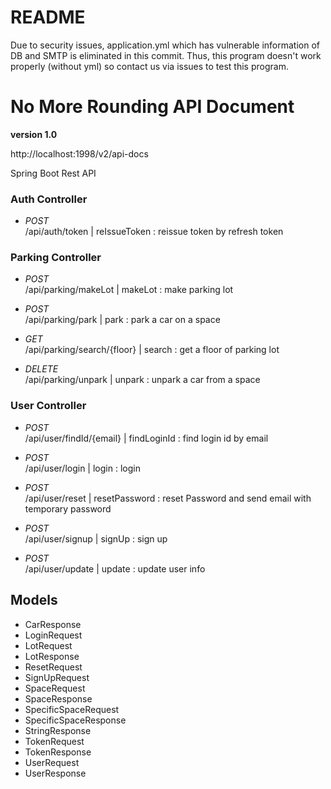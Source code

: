 # README

Due to security issues, application.yml which has vulnerable information of DB and SMTP is eliminated in this commit. Thus, this program doesn't work properly (without yml) so contact us via issues to test this program.

# No More Rounding API Document

**version 1.0**

http://localhost:1998/v2/api-docs

Spring Boot Rest API

### Auth Controller

- *POST* \
/api/auth/token | reIssueToken : reissue token by refresh token

### Parking Controller

- *POST* \
/api/parking/makeLot | makeLot : make parking lot

- *POST* \
/api/parking/park | park : park a car on a space

- *GET* \
/api/parking/search/{floor} | search : get a floor of parking lot 

- *DELETE* \
/api/parking/unpark | unpark : unpark a car from a space

### User Controller

- *POST* \
/api/user/findId/{email} | findLoginId : find login id by email

- *POST* \
/api/user/login | login : login

- *POST* \
/api/user/reset | resetPassword : reset Password and send email with temporary password

- *POST* \
/api/user/signup | signUp : sign up

- *POST* \
/api/user/update | update : update user info


## Models
- CarResponse
- LoginRequest
- LotRequest
- LotResponse
- ResetRequest
- SignUpRequest
- SpaceRequest
- SpaceResponse
- SpecificSpaceRequest
- SpecificSpaceResponse
- StringResponse
- TokenRequest
- TokenResponse
- UserRequest
- UserResponse